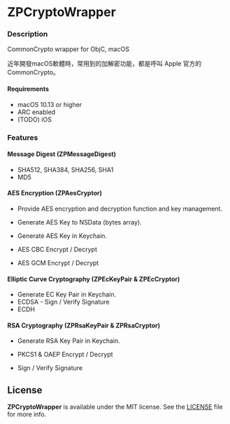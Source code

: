 # ZPCryptoWrapper


### Description

CommonCrypto wrapper for ObjC, macOS

近年開發macOS軟體時，常用到的加解密功能，都是呼叫 Apple 官方的 CommonCrypto。

#### Requirements

- macOS 10.13 or higher
- ARC enabled
- (TODO) iOS



### Features

#### Message Digest (ZPMessageDigest)

- SHA512, SHA384, SHA256, SHA1
- MD5



#### AES Encryption (ZPAesCryptor)

- Provide AES encryption and decryption function and key management. 
- Generate AES Key to NSData (bytes array).
- Generate AES Key in Keychain.

- AES CBC Encrypt / Decrypt

- AES GCM Encrypt / Decrypt



#### Elliptic Curve Cryptography (ZPEcKeyPair & ZPEcCryptor)

- Generate EC Key Pair in Keychain.
- ECDSA - Sign / Verify Signature
- ECDH



#### RSA Cryptography (ZPRsaKeyPair & ZPRsaCryptor)

- Generate RSA Key Pair in Keychain.

- PKCS1 & OAEP Encrypt / Decrypt

- Sign / Verify Signature



## License

**ZPCryptoWrapper** is available under the MIT license. See the [LICENSE](LICENSE) file for more info.  
